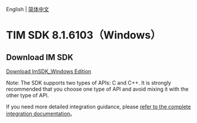 English | [简体中文](./README_ZH.md)

# TIM SDK 8.1.6103（Windows）

## Download IM SDK

[Download ImSDK_Windows Edition](https://im.sdk.qcloud.com/download/plus/8.1.6103/cross_platform/ImSDK_Windows_8.1.6103.zip)

Note: The SDK supports two types of APIs: C and C++. It is strongly recommended that you choose one type of API and avoid mixing it with the other type of API.

If you need more detailed integration guidance, please [refer to the complete integration documentation](https://www.tencentcloud.com/document/product/1047/34310)。
